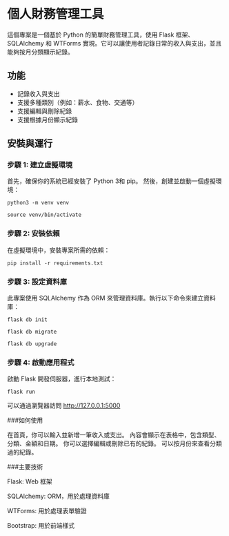 # 個人財務管理工具

這個專案是一個基於 Python 的簡單財務管理工具，使用 Flask 框架、SQLAlchemy 和 WTForms 實現。它可以讓使用者記錄日常的收入與支出，並且能夠按月分類顯示紀錄。

## 功能

- 記錄收入與支出
- 支援多種類別（例如：薪水、食物、交通等）
- 支援編輯與刪除紀錄
- 支援根據月份顯示紀錄

## 安裝與運行

### 步驟 1: 建立虛擬環境
首先，確保你的系統已經安裝了 Python 3和 pip。
然後，創建並啟動一個虛擬環境：  

`python3 -m venv venv`  

`source venv/bin/activate`

### 步驟 2: 安裝依賴
在虛擬環境中，安裝專案所需的依賴：  

`pip install -r requirements.txt`

### 步驟 3: 設定資料庫
此專案使用 SQLAlchemy 作為 ORM 來管理資料庫。執行以下命令來建立資料庫：  

`flask db init`  

`flask db migrate`  

`flask db upgrade`

### 步驟 4: 啟動應用程式
啟動 Flask 開發伺服器，進行本地測試：  

`flask run`

可以通過瀏覽器訪問 http://127.0.0.1:5000


###如何使用

在首頁，你可以輸入並新增一筆收入或支出。
內容會顯示在表格中，包含類型、分類、金額和日期。
你可以選擇編輯或刪除已有的紀錄。
可以按月份來查看分類過的紀錄。

###主要技術

Flask: Web 框架  

SQLAlchemy: ORM，用於處理資料庫  

WTForms: 用於處理表單驗證  

Bootstrap: 用於前端樣式
